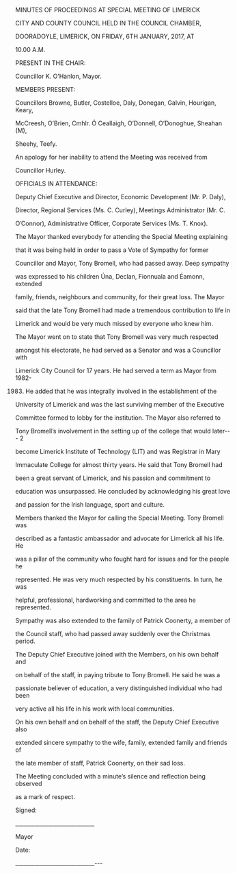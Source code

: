 MINUTES OF PROCEEDINGS AT SPECIAL MEETING OF LIMERICK

CITY AND COUNTY COUNCIL HELD IN THE COUNCIL CHAMBER,

DOORADOYLE, LIMERICK, ON FRIDAY, 6TH JANUARY, 2017, AT

10.00 A.M.

PRESENT IN THE CHAIR:

Councillor K. O’Hanlon, Mayor.

MEMBERS PRESENT:

Councillors Browne, Butler, Costelloe, Daly, Donegan, Galvin, Hourigan, Keary,

McCreesh, O’Brien, Cmhlr. Ó Ceallaigh, O’Donnell, O’Donoghue, Sheahan (M),

Sheehy, Teefy.

An apology for her inability to attend the Meeting was received from

Councillor Hurley.

OFFICIALS IN ATTENDANCE:

Deputy Chief Executive and Director, Economic Development (Mr. P. Daly),

Director, Regional Services (Ms. C. Curley), Meetings Administrator (Mr. C.

O’Connor), Administrative Officer, Corporate Services (Ms. T. Knox).

The Mayor thanked everybody for attending the Special Meeting explaining

that it was being held in order to pass a Vote of Sympathy for former

Councillor and Mayor, Tony Bromell, who had passed away. Deep sympathy

was expressed to his children Úna, Declan, Fionnuala and Éamonn, extended

family, friends, neighbours and community, for their great loss. The Mayor

said that the late Tony Bromell had made a tremendous contribution to life in

Limerick and would be very much missed by everyone who knew him.

The Mayor went on to state that Tony Bromell was very much respected

amongst his electorate, he had served as a Senator and was a Councillor with

Limerick City Council for 17 years. He had served a term as Mayor from 1982-

1983. He added that he was integrally involved in the establishment of the

University of Limerick and was the last surviving member of the Executive

Committee formed to lobby for the institution. The Mayor also referred to

Tony Bromell’s involvement in the setting up of the college that would later---
2

become Limerick Institute of Technology (LIT) and was Registrar in Mary

Immaculate College for almost thirty years. He said that Tony Bromell had

been a great servant of Limerick, and his passion and commitment to

education was unsurpassed. He concluded by acknowledging his great love

and passion for the Irish language, sport and culture.

Members thanked the Mayor for calling the Special Meeting. Tony Bromell was

described as a fantastic ambassador and advocate for Limerick all his life. He

was a pillar of the community who fought hard for issues and for the people he

represented. He was very much respected by his constituents. In turn, he was

helpful, professional, hardworking and committed to the area he represented.

Sympathy was also extended to the family of Patrick Coonerty, a member of

the Council staff, who had passed away suddenly over the Christmas period.

The Deputy Chief Executive joined with the Members, on his own behalf and

on behalf of the staff, in paying tribute to Tony Bromell. He said he was a

passionate believer of education, a very distinguished individual who had been

very active all his life in his work with local communities.

On his own behalf and on behalf of the staff, the Deputy Chief Executive also

extended sincere sympathy to the wife, family, extended family and friends of

the late member of staff, Patrick Coonerty, on their sad loss.

The Meeting concluded with a minute’s silence and reflection being observed

as a mark of respect.

Signed:

\_\_\_\_\_\_\_\_\_\_\_\_\_\_\_\_\_\_\_\_\_\_\_\_\_\_\_\_\_

Mayor

Date:

\_\_\_\_\_\_\_\_\_\_\_\_\_\_\_\_\_\_\_\_\_\_\_\_\_\_\_\_\_---
